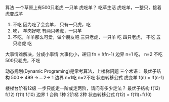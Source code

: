 算法
一个草原上有500只老虎 一只羊
虎吃羊？
吃草生活 
虎吃羊，一整只，接着虎变成羊

1. 不吃  因为吃了会变羊，
  只有一只虎，吃
2. 吃， 羊肉好吃
  有两只老虎，一只羊
3. 不吃，羊羊那么可爱，做个朋友吧
  三只老虎，一只羊 吃
  四只老虎， 不吃
  五只老虎   吃

  大事情难解决，分成小事情
  大事化小，递归
  fn = !(fn-1)
  边界 n=1 吃， n=2 不吃
  500只老虎，不吃

  动态规划(Dynamic Programing)是常考算法，上楼梯问题
  三个术语：
  最优子结构  500-> 499 ->....2-> 1
  边界 n=1吃 n=2不吃
  状态转移公式 虎变羊  f(n) = !f(n-1)

  楼梯台阶有12级 一步只能走一阶或走两阶，请问有多少走法？
  最优子结构 f(12)
  f(12)  f(11) f(10)
  边界 1 台阶 1种  2阶梯 2种
  状态转移公式  f(12) = f(11)+f(10)
 
